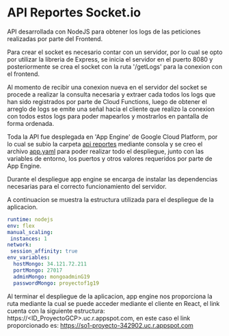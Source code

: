 # API Reportes Socket.io

API desarrollada con NodeJS para obtener los logs de las peticiones realizadas por parte del Frontend.

Para crear el socket es necesario contar con un servidor, por lo cual se opto por utilizar la libreria de Express, se inicia el servidor en el puerto 8080 y posteriormente se crea el socket con la ruta '/getLogs' para la conexion con el frontend.

Al momento de recibir una conexion nueva en el servidor del socket se procede a realizar la consulta necesaria y extraer cada todos los logs que han sido registrados por parte de Cloud Functions, luego de obtener el arreglo de logs se emite una señal hacia el cliente que realizo la conexion con todos estos logs para poder mapearlos y mostrarlos en pantalla de forma ordenada.

Toda la API fue desplegada en 'App Engine' de Google Cloud Platform, por lo cual se subio la carpeta [api reportes](../api%20reportes/) mediante consola y se creo el archivo [app.yaml](app.yaml) para poder realizar todo el despliegue, junto con las variables de entorno, los puertos y otros valores requeridos por parte de App Engine.

Durante el despliegue app engine se encarga de instalar las dependencias necesarias para el correcto funcionamiento del servidor.

A continuacion se muestra la estructura utilizada para el despliegue de la aplicacion.

```yaml
runtime: nodejs
env: flex
manual_scaling:
 instances: 1
network:
 session_affinity: true
env_variables:
  hostMongo: 34.121.72.211
  portMongo: 27017
  adminMongo: mongoadminG19
  passwordMongo: proyectof1g19
```

Al terminar el despliegue de la aplicacion, app engine nos proporciona la ruta mediante la cual se puede acceder mediante el cliente en React, el link cuenta con la siguiente estructura: https://<ID_ProyectoGCP>.uc.r.appspot.com, en este caso el link proporcionado es: https://so1-proyecto-342902.uc.r.appspot.com